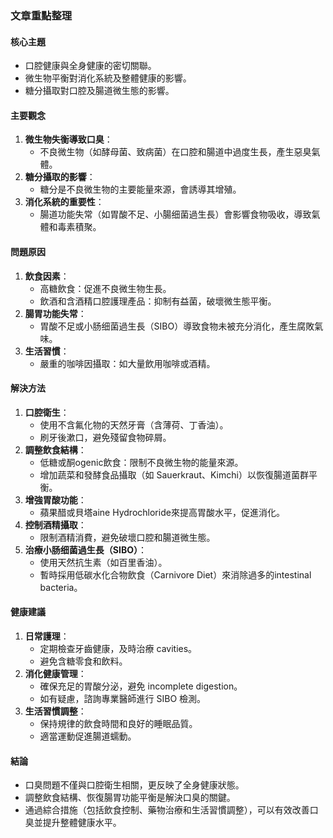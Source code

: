 ### 文章重點整理

#### 核心主題
- 口腔健康與全身健康的密切關聯。
- 微生物平衡對消化系統及整體健康的影響。
- 糖分攝取對口腔及腸道微生態的影響。

#### 主要觀念
1. **微生物失衡導致口臭**：
   - 不良微生物（如酵母菌、致病菌）在口腔和腸道中過度生長，產生惡臭氣體。
2. **糖分攝取的影響**：
   - 糖分是不良微生物的主要能量來源，會誘導其增殖。
3. **消化系統的重要性**：
   - 腸道功能失常（如胃酸不足、小腸细菌過生長）會影響食物吸收，導致氣體和毒素積聚。

#### 問題原因
1. **飲食因素**：
   - 高糖飲食：促進不良微生物生長。
   - 飲酒和含酒精口腔護理產品：抑制有益菌，破壞微生態平衡。
2. **腸胃功能失常**：
   - 胃酸不足或小肠细菌過生長（SIBO）導致食物未被充分消化，產生腐敗氣味。
3. **生活習慣**：
   - 嚴重的咖啡因攝取：如大量飲用咖啡或酒精。

#### 解決方法
1. **口腔衛生**：
   - 使用不含氟化物的天然牙膏（含薄荷、丁香油）。
   - 刷牙後漱口，避免殘留食物碎屑。
2. **調整飲食結構**：
   - 低糖或酮ogenic飲食：限制不良微生物的能量來源。
   - 增加蔬菜和發酵食品攝取（如 Sauerkraut、Kimchi）以恢復腸道菌群平衡。
3. **增強胃酸功能**：
   - 蘋果醋或貝塔aine Hydrochloride來提高胃酸水平，促進消化。
4. **控制酒精攝取**：
   - 限制酒精消費，避免破壞口腔和腸道微生態。
5. **治療小肠细菌過生長（SIBO）**：
   - 使用天然抗生素（如百里香油）。
   - 暫時採用低碳水化合物飲食（Carnivore Diet）來消除過多的intestinal bacteria。

#### 健康建議
1. **日常護理**：
   - 定期檢查牙齒健康，及時治療 cavities。
   - 避免含糖零食和飲料。
2. **消化健康管理**：
   - 確保充足的胃酸分泌，避免 incomplete digestion。
   - 如有疑慮，諮詢專業醫師進行 SIBO 檢測。
3. **生活習慣調整**：
   - 保持規律的飲食時間和良好的睡眠品質。
   - 適當運動促進腸道蠕動。

#### 結論
- 口臭問題不僅與口腔衛生相關，更反映了全身健康狀態。
- 調整飲食結構、恢復腸胃功能平衡是解決口臭的關鍵。
- 通過綜合措施（包括飲食控制、藥物治療和生活習慣調整），可以有效改善口臭並提升整體健康水平。